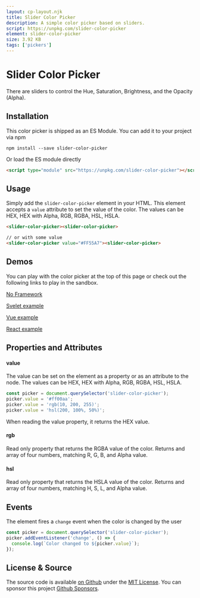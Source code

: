 ```yaml
---
layout: cp-layout.njk
title: Slider Color Picker
description: A simple color picker based on sliders.
script: https://unpkg.com/slider-color-picker
element: slider-color-picker
size: 3.92 KB
tags: ['pickers']
---
```


# Slider Color Picker

There are sliders to control the Hue, Saturation, Brightness, and the Opacity (Alpha). 

## Installation 
This color picker is shipped as an ES Module. You can add it to your project via npm

```shell
npm install --save slider-color-picker
```

Or load the ES module directly

```html
<script type="module" src="https://unpkg.com/slider-color-picker"></script>
```

## Usage
Simply add the `slider-color-picker` element in your HTML. This element accepts a `value` attribute to set the value of the color. 
The values can be HEX, HEX with Alpha, RGB, RGBA, HSL, HSLA.

```html
<slider-color-picker><slider-color-picker>

// or with some value
<slider-color-picker value="#FF55A7"><slider-color-picker>
```

## Demos
You can play with the color picker at the top of this page or check out the following links to play in the sandbox.

[No Framework](https://codesandbox.io/s/slider-color-picker-q6bp4)

[Svelet example](https://codesandbox.io/s/slider-color-picker-svelte-zs2wp)

[Vue example](https://codesandbox.io/s/slider-color-picker-vue-pyzbd)

[React example](https://codesandbox.io/s/slider-color-picker-react-256yc)

## Properties and Attributes

#### value
The value can be set on the element as a property or as an attribute to the node. The values can be HEX, HEX with Alpha, RGB, RGBA, HSL, HSLA.

```javascript
const picker = document.querySelector('slider-color-picker');
picker.value = '#ff00aa';
picker.value = 'rgb(10, 200, 255)';
picker.value = 'hsl(200, 100%, 50%)';
```

When reading the value property, it returns the HEX value. 

#### rgb
Read only property that returns the RGBA value of the color. Returns and array of four numbers, matching R, G, B, and Alpha value.

#### hsl
Read only property that returns the HSLA value of the color. Returns and array of four numbers, matching H, S, L, and Alpha value.

## Events
The element fires a `change` event when the color is changed by the user

```javascript
const picker = document.querySelector('slider-color-picker');
picker.addEventListener('change', () => {
  console.log(`Color changed to ${picker.value}`);
});
```

## License & Source
The source code is available [on Github](https://github.com/pshihn/every-color-picker) under the [MIT License](https://github.com/pshihn/every-color-picker/blob/master/LICENSE). You can sponsor this project [Github Sponsors](https://github.com/sponsors/pshihn).